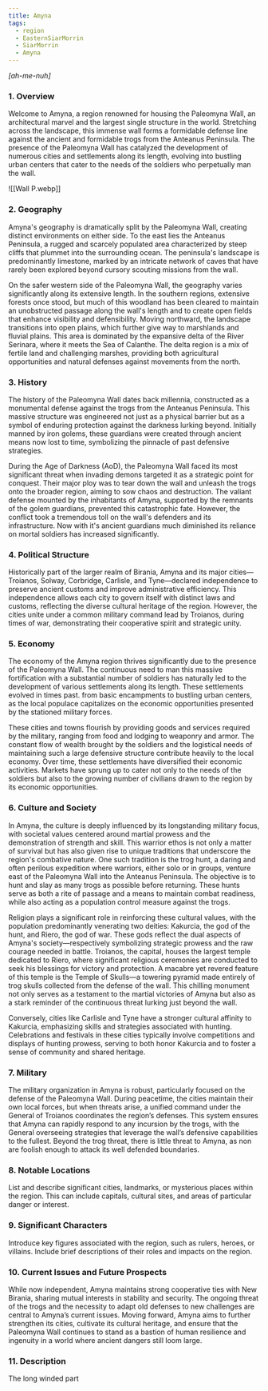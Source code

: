 ```yaml
---
title: Amyna
tags:
  - region
  - EasternSiarMorrin
  - SiarMorrin
  - Amyna
---
```

*[ah-me-nuh]*
### 1. **Overview**

Welcome to Amyna, a region renowned for housing the Paleomyna Wall, an architectural marvel and the largest single structure in the world. Stretching across the landscape, this immense wall forms a formidable defense line against the ancient and formidable trogs from the Anteanus Peninsula. The presence of the Paleomyna Wall has catalyzed the development of numerous cities and settlements along its length, evolving into bustling urban centers that cater to the needs of the soldiers who perpetually man the wall.

![[Wall P.webp]]

### 2. **Geography**

Amyna's geography is dramatically split by the Paleomyna Wall, creating distinct environments on either side. To the east lies the Anteanus Peninsula, a rugged and scarcely populated area characterized by steep cliffs that plummet into the surrounding ocean. The peninsula's landscape is predominantly limestone, marked by an intricate network of caves that have rarely been explored beyond cursory scouting missions from the wall.

On the safer western side of the Paleomyna Wall, the geography varies significantly along its extensive length. In the southern regions, extensive forests once stood, but much of this woodland has been cleared to maintain an unobstructed passage along the wall's length and to create open fields that enhance visibility and defensibility. Moving northward, the landscape transitions into open plains, which further give way to marshlands and fluvial plains. This area is dominated by the expansive delta of the River Serinara, where it meets the Sea of Calanthe. The delta region is a mix of fertile land and challenging marshes, providing both agricultural opportunities and natural defenses against movements from the north.

### 3. **History**

The history of the Paleomyna Wall dates back millennia, constructed as a monumental defense against the trogs from the Anteanus Peninsula. This massive structure was engineered not just as a physical barrier but as a symbol of enduring protection against the darkness lurking beyond. Initially manned by iron golems, these guardians were created through ancient means now lost to time, symbolizing the pinnacle of past defensive strategies.

During the Age of Darkness (AoD), the Paleomyna Wall faced its most significant threat when invading demons targeted it as a strategic point for conquest. Their major ploy was to tear down the wall and unleash the trogs onto the broader region, aiming to sow chaos and destruction. The valiant defense mounted by the inhabitants of Amyna, supported by the remnants of the golem guardians, prevented this catastrophic fate. However, the conflict took a tremendous toll on the wall's defenders and its infrastructure. Now with it's ancient guardians much diminished its reliance on mortal soldiers has increased significantly. 

### 4. **Political Structure**

Historically part of the larger realm of Birania, Amyna and its major cities—Troianos, Solway, Corbridge, Carlisle, and Tyne—declared independence to preserve ancient customs and improve administrative efficiency. This independence allows each city to govern itself with distinct laws and customs, reflecting the diverse cultural heritage of the region. However, the cities unite under a common military command lead by Troianos, during times of war, demonstrating their cooperative spirit and strategic unity.

### 5. **Economy**

The economy of the Amyna region thrives significantly due to the presence of the Paleomyna Wall. The continuous need to man this massive fortification with a substantial number of soldiers has naturally led to the development of various settlements along its length. These settlements evolved in times past. from basic encampments to bustling urban centers, as the local populace capitalizes on the economic opportunities presented by the stationed military forces.

These cities and towns flourish by providing goods and services required by the military, ranging from food and lodging to weaponry and armor. The constant flow of wealth brought by the soldiers and the logistical needs of maintaining such a large defensive structure contribute heavily to the local economy. Over time, these settlements have diversified their economic activities. Markets have sprung up to cater not only to the needs of the soldiers but also to the growing number of civilians drawn to the region by its economic opportunities.

### 6. **Culture and Society**

In Amyna, the culture is deeply influenced by its longstanding military focus, with societal values centered around martial prowess and the demonstration of strength and skill. This warrior ethos is not only a matter of survival but has also given rise to unique traditions that underscore the region's combative nature. One such tradition is the trog hunt, a daring and often perilous expedition where warriors, either solo or in groups, venture east of the Paleomyna Wall into the Anteanus Peninsula. The objective is to hunt and slay as many trogs as possible before returning. These hunts serve as both a rite of passage and a means to maintain combat readiness, while also acting as a population control measure against the trogs.

Religion plays a significant role in reinforcing these cultural values, with the population predominantly venerating two deities: Kakurcia, the god of the hunt, and Riero, the god of war. These gods reflect the dual aspects of Amyna's society—respectively symbolizing strategic prowess and the raw courage needed in battle. Troianos, the capital, houses the largest temple dedicated to Riero, where significant religious ceremonies are conducted to seek his blessings for victory and protection. A macabre yet revered feature of this temple is the Temple of Skulls—a towering pyramid made entirely of trog skulls collected from the defense of the wall. This chilling monument not only serves as a testament to the martial victories of Amyna but also as a stark reminder of the continuous threat lurking just beyond the wall.

Conversely, cities like Carlisle and Tyne have a stronger cultural affinity to Kakurcia, emphasizing skills and strategies associated with hunting. Celebrations and festivals in these cities typically involve competitions and displays of hunting prowess, serving to both honor Kakurcia and to foster a sense of community and shared heritage.

### 7. **Military**

The military organization in Amyna is robust, particularly focused on the defense of the Paleomyna Wall. During peacetime, the cities maintain their own local forces, but when threats arise, a unified command under the General of Troianos coordinates the region’s defenses. This system ensures that Amyna can rapidly respond to any incursion by the trogs, with the General overseeing strategies that leverage the wall’s defensive capabilities to the fullest. Beyond the trog threat, there is little threat to Amyna, as non are foolish enough to attack its well defended boundaries. 

### 8. **Notable Locations**

List and describe significant cities, landmarks, or mysterious places within the region. This can include capitals, cultural sites, and areas of particular danger or interest.

### 9. **Significant Characters**

Introduce key figures associated with the region, such as rulers, heroes, or villains. Include brief descriptions of their roles and impacts on the region.

### 10. **Current Issues and Future Prospects**

While now independent, Amyna maintains strong cooperative ties with New Birania, sharing mutual interests in stability and security. The ongoing threat of the trogs and the necessity to adapt old defenses to new challenges are central to Amyna’s current issues. Moving forward, Amyna aims to further strengthen its cities, cultivate its cultural heritage, and ensure that the Paleomyna Wall continues to stand as a bastion of human resilience and ingenuity in a world where ancient dangers still loom large.

### 11. **Description**

The long winded part
